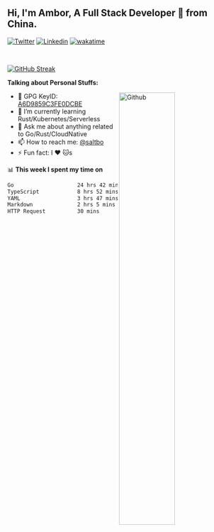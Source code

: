 ## Hi, I'm Ambor, A Full Stack Developer 🚀 from China.

[![Twitter](https://img.shields.io/badge/-saltbo-1ca0f1?style=flat&logo=twitter&logoColor=white)](https://twitter.com/rdsaltbo)
[![Linkedin](https://img.shields.io/badge/-saltbo-blue?style=flat&logo=Linkedin&logoColor=white)](https://www.linkedin.com/in/saltbo/)
[![wakatime](https://wakatime.com/badge/user/f82b1c77-faab-48cd-aef5-a12c0aff104b.svg)](https://wakatime.com/@f82b1c77-faab-48cd-aef5-a12c0aff104b)

&nbsp;  

[![GitHub Streak](http://github-readme-streak-stats.herokuapp.com?user=saltbo&hide_border=true&date_format=M%20j%5B%2C%20Y%5D)](https://git.io/streak-stats)

**Talking about Personal Stuffs:**
<!-- Any image aligned to the right. Beware the width  -->
<img width="50%" align="right" alt="Github" src="https://raw.githubusercontent.com/saltbo/saltbo/master/images/git-header.svg" />

- 🤘 GPG KeyID: [A6D9859C3FE0DCBE](https://saltbo.cn/pgp_keys.asc)
- 🌱 I’m currently learning Rust/Kubernetes/Serverless
- 💬 Ask me about anything related to Go/Rust/CloudNative
- 📫 How to reach me: [@saltbo](https://t.me/saltbo)
- ⚡ Fun fact: I :heart: :cat:s


📊 **This week I spent my time on**
<!--START_SECTION:waka-->

```txt
Go                    24 hrs 42 mins  ██████████████▓░░░░░░░░░░   59.32 %
TypeScript            8 hrs 52 mins   █████▒░░░░░░░░░░░░░░░░░░░   21.30 %
YAML                  3 hrs 47 mins   ██▒░░░░░░░░░░░░░░░░░░░░░░   09.11 %
Markdown              2 hrs 5 mins    █▒░░░░░░░░░░░░░░░░░░░░░░░   05.02 %
HTTP Request          30 mins         ▒░░░░░░░░░░░░░░░░░░░░░░░░   01.22 %
```

<!--END_SECTION:waka-->
